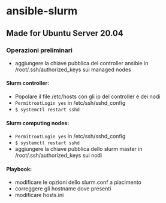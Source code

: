# ansible-slurm
## Made for Ubuntu Server 20.04
### Operazioni preliminari
- aggiungere la chiave pubblica del controller ansible in /root/.ssh/authorized_keys sui managed nodes
#### Slurm controller:
- Popolare il file /etc/hosts con gli ip del controller e dei nodi
- ```PermitrootLogin yes``` in /etc/ssh/sshd_config
- ```$ systemctl restart sshd```
#### Slurm computing nodes:
- ```PermitrootLogin yes``` in /etc/ssh/sshd_config
- ```$ systemctl restart sshd```
- aggiungere la chiave pubblica dello slurm master in /root/.ssh/authorized_keys sui nodi

#### Playbook:
- modificare le opzioni dello slurm.conf a piacimento
- correggere gli hostname dove presenti
- modificare hosts.ini
